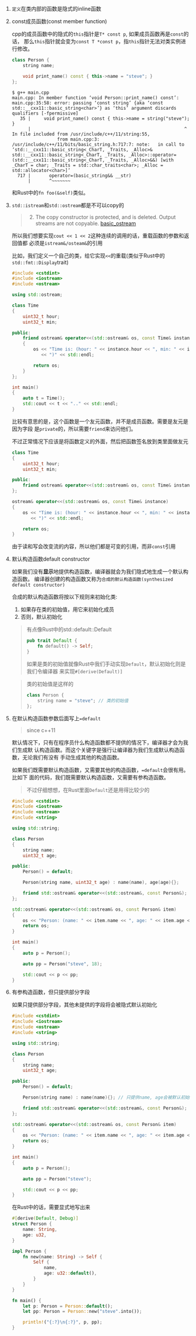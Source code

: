 1. `定义`在类内部的函数是隐式的inline函数

2. const成员函数(const member function)

   cpp的成员函数中的隐式的`this`指针是`T* const p`, 如果成员函数再是`const`的话，
   那么`this`指针就会变为`const T *const p`，指`this`指针无法对类实例进行修改。

   ```cpp
   class Person {
       string name;

       void print_name() const { this->name = "steve"; }
   };
   ```

   ```shell
   $ g++ main.cpp
   main.cpp: In member function ‘void Person::print_name() const’:
   main.cpp:35:58: error: passing ‘const string’ {aka ‘const std::__cxx11::basic_string<char>’} as ‘this’ argument discards qualifiers [-fpermissive]
      35 |     void print_name() const { this->name = string("steve"); }
         |                                                          ^
   In file included from /usr/include/c++/11/string:55,
                    from main.cpp:3:
   /usr/include/c++/11/bits/basic_string.h:717:7: note:   in call to ‘std::__cxx11::basic_string<_CharT, _Traits, _Alloc>& std::__cxx11::basic_string<_CharT, _Traits, _Alloc>::operator=(std::__cxx11::basic_string<_CharT, _Traits, _Alloc>&&) [with _CharT = char; _Traits = std::char_traits<char>; _Alloc = std::allocator<char>]’
     717 |       operator=(basic_string&& __str)
         |       ^~~~~~~~
   ```

   和Rust中的`fn foo(&self)`类似。

3. `std::istream`和`std::ostream`都是不可以copy的

   > 2) The copy constructor is protected, and is deleted. Output streams are 
   > not copyable.
   > [basic_ostream](https://en.cppreference.com/w/cpp/io/basic_ostream/basic_ostream)

   所以我们想要实现`cout << 1 << 2`这种连续的调用的话，重载函数的参数和返回值都
   必须是`istream&/osteam&`的引用

   比如，我们定义一个自己的类，给它实现`<<`的重载(类似于Rust中的`std::fmt::Display`trait)

   ```cpp
   #include <cstdint>
   #include <iostream>
   #include <ostream>
   
   using std::ostream;
   
   class Time
   {
       uint32_t hour;
       uint32_t min;
   
   public:
       friend ostream& operator<<(std::ostream& os, const Time& instance)
       {
           os << "Time is: (hour: " << instance.hour << ", min: " << instance.min
              << ")" << std::endl;
   
           return os;
       }
   };
   
   int main()
   {
       auto t = Time();
       std::cout << t << ".." << std::endl;
   }
   ```

   比较有意思的是，这个函数是一个友元函数，并不是成员函数。需要是友元是因为字段
   是`private`的，所以需要`friend`来访问他们。

   不过正常情况下应该是将函数定义的外面，然后把函数签名放到类里面做友元

   ```cpp
   class Time
   {
       uint32_t hour;
       uint32_t min;
   
   public:
       friend ostream& operator<<(std::ostream& os, const Time& instance);
   };
   
   ostream& operator<<(std::ostream& os, const Time& instance)
   {
       os << "Time is: (hour: " << instance.hour << ", min: " << instance.min
          << ")" << std::endl;
   
       return os;
   }
   ```

   由于读和写会改变流的内容，所以他们都是可变的引用，而非`const`引用

4. 默认构造函数default constructor

   如果我们没有**显示**地提供构造函数，编译器就会为我们隐式地生成一个默认构造函数。
   编译器创建的构造函数又称为`合成的默认构造函数(synthesized default constructor)`


   合成的默认构造函数将按以下规则来初始化类:
   1. 如果存在类的初始值，用它来初始化成员
   2. 否则，默认初始化

   > 有点像Rust中的std::default::Default
   >
   > ```rust
   > pub trait Default {
   >     fn default() -> Self;
   > }
   > ```
   > 如果是类的初始值就像Rust中我们手动实现`Default`，默认初始化则是我们令编译器
   > 来实现`#[derive(Default)]`

   > 类的初始值是这样的
   > ```cpp
   > class Person {
   >     string name = "steve"; // 类的初始值
   > };
   > ```

5. 在默认构造函数参数后面写上`=default`
   
   > since c++11

   默认情况下，只有在程序员什么构造函数都不提供的情况下，编译器才会为我们生成默
   认构造函数。而这个关键字是强行让编译器为我们生成默认构造函数，无论我们有没有
   手动生成其他的构造函数。

   如果我们既需要默认构造函数，又需要其他的构造函数，`=default`会很有用。比如下
   面的代码，我们既需要默认构造函数，又需要有参构造函数。

   > 不过仔细想想，在Rust里面`Default`还是用得比较少的

   ```cpp
   #include <cstdint>
   #include <iostream>
   #include <ostream>
   #include <string>
   
   using std::string;
   
   class Person
   {
       string name;
       uint32_t age;
   
   public:
       Person() = default;
   
       Person(string name, uint32_t age) : name(name), age(age){};
   
       friend std::ostream& operator<<(std::ostream&, const Person&);
   };
   
   std::ostream& operator<<(std::ostream& os, const Person& item)
   {
       os << "Person: (name: " << item.name << ", age: " << item.age << ")\n";
       return os;
   }
   
   int main()
   {
       auto p = Person();
   
       auto pp = Person("steve", 18);
   
       std::cout << p << pp;
   }
   ```

6. 有参构造函数，但只提供部分字段

   如果只提供部分字段，其他未提供的字段将会被隐式默认初始化

   ```cpp
   #include <cstdint>
   #include <iostream>
   #include <ostream>
   #include <string>
   
   using std::string;
   
   class Person
   {
       string name;
       uint32_t age;
   
   public:
       Person() = default;
   
       Person(string name) : name(name){}; // 只提供name, age会被默认初始化
   
       friend std::ostream& operator<<(std::ostream&, const Person&);
   };
   
   std::ostream& operator<<(std::ostream& os, const Person& item)
   {
       os << "Person: (name: " << item.name << ", age: " << item.age << ")\n";
       return os;
   }
   
   int main()
   {
       auto p = Person();
   
       auto pp = Person("steve");
   
       std::cout << p << pp;
   }
   ``` 

   在Rust中的话，需要显式地写出来

   ```rust
   #[derive(Default, Debug)]
   struct Person {
       name: String,
       age: u32,
   }
   
   impl Person {
       fn new(name: String) -> Self {
           Self {
               name,
               age: u32::default(),
           }
       }
   }
   
   fn main() {
       let p: Person = Person::default();
       let pp: Person = Person::new("steve".into());
   
       println!("{:?}\n{:?}", p, pp);
   }
   ```
